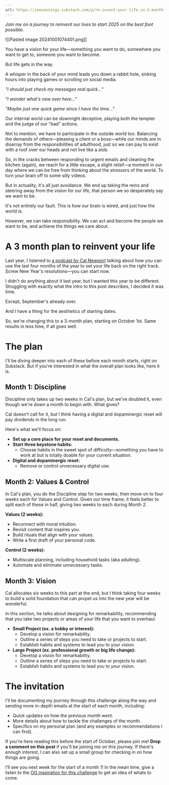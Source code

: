 ```yaml
---
url: https://joesmusings.substack.com/p/re-invent-your-life-in-3-months-starting
---
```


*Join me on a journey to reinvent our lives to start 2025 on the best foot possible.*

![[Pasted image 20241001074401.png]]

You have a vision for your life—something you want to do, somewhere you want to get to, someone you want to become.

But life gets in the way.

A whisper in the back of your mind leads you down a rabbit hole, sinking hours into playing games or scrolling on social media.

_"I should just check my messages real quick..."_

_"I wonder what's new over here..."_

_"Maybe just one quick game since I have the time..."_

Our internal world can be downright deceptive, playing both the tempter and the judge of our "bad" actions.

Not to mention, we have to participate in the outside world too. Balancing the demands of others—pleasing a client or a boss—while our minds are in disarray from the responsibilities of adulthood, just so we can pay to exist with a roof over our heads and not live like a slob.

So, in the cracks between responding to urgent emails and cleaning the kitchen (again), we reach for a little escape, a slight relief—a moment in our day where we can be free from thinking about the stressors of the world. To turn your brain off to some silly videos.

But in actuality, it's all just avoidance. We end up taking the reins and steering away from the vision for our life, that person we so desperately say we want to be.

It's not entirely our fault. This is how our brain is wired, and just how the world is.

However, we can take responsibility. We can act and become the people we want to be, and achieve the things we care about.

# A 3 month plan to reinvent your life

Last year, I listened to [a podcast by Cal Newport](https://youtu.be/0G7Wu4DnDaw) talking about how you can use the last four months of the year to set your life back on the right track. Screw New Year's resolutions—you can start now.

I didn't do anything about it last year, but I wanted this year to be different. Struggling with exactly what the intro to this post describes, I decided it was time.

Except, September's already over.

And I have a thing for the aesthetics of starting dates.

So, we're changing this to a 3-month plan, starting on October 1st. Same results in less time, if all goes well.

# **The plan**

I'll be diving deeper into each of these before each month starts, right on Substack. But if you're interested in what the overall plan looks like, here it is.

## **Month 1: Discipline**

Discipline only takes up two weeks in Cal's plan, but we've doubled it, even though we're down a month to begin with. What gives?

Cal doesn't call for it, but I think having a digital and dopaminergic reset will pay dividends in the long run.

Here's what we'll focus on:

- **Set up a core place for your reset and documents.**
- **Start three keystone habits:**
    - Choose habits in the sweet spot of difficulty—something you have to work at but is totally doable for your current situation.
- **Digital and dopaminergic reset:**
    - Remove or control unnecessary digital use.

## **Month 2: Values & Control**

In Cal's plan, you do the Discipline step for two weeks, then move on to four weeks each for Values and Control. Given our time frame, it feels better to split each of these in half, giving two weeks to each during Month 2.

**Values (2 weeks):**

- Reconnect with moral intuition.
- Revisit content that inspires you.
- Build rituals that align with your values.
- Write a first draft of your personal code.

**Control (2 weeks):**

- Multiscale planning, including household tasks (aka adulting).
- Automate and eliminate unnecessary tasks.

## **Month 3: Vision**

Cal allocates six weeks to this part at the end, but I think taking four weeks to build a solid foundation that can propel us into the new year will be wonderful.

In this section, he talks about designing for remarkability, recommending that you take two projects or areas of your life that you want to overhaul.

- **Small Project (ex. a hobby or interest):**
    - Develop a vision for remarkability.
    - Outline a series of steps you need to take or projects to start.
    - Establish habits and systems to lead you to your vision.
- **Large Project (ex. professional growth or big life change):**
    - Develop a vision for remarkability.
    - Outline a series of steps you need to take or projects to start.
    - Establish habits and systems to lead you to your vision.

# **The invitation**

I'll be documenting my journey through this challenge along the way and sending more in-depth emails at the start of each month, including:

- Quick updates on how the previous month went.
- More details about how to tackle the challenges of the month.
- Specifics on my personal plan (and any examples or recommendations I can find).

If you're here reading this before the start of October, please join me! **Drop a comment on this post** if you'll be joining me on this journey. If there's enough interest, I can also set up a small group for checking in on how things are going.

I’ll see you next week for the start of a month 1! In the mean time, give a listen to the [OG inspiration for this challenge](https://www.youtube.com/watch?v=0G7Wu4DnDaw) to get an idea of whats to come.